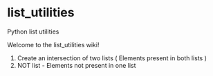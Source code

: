 # list_utilities
Python list utilities


Welcome to the list_utilities wiki!

1. Create an intersection of two lists  ( Elements present in both lists )
2. NOT list - Elements not present in one list
